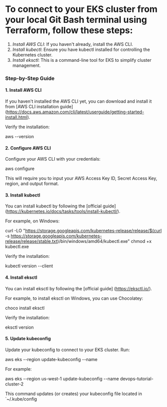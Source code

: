 # To connect to your EKS cluster from your local Git Bash terminal using Terraform, follow these steps:

1. *Install AWS CLI*: If you haven't already, install the AWS CLI.
2. *Install kubectl*: Ensure you have kubectl installed for controlling the Kubernetes cluster.
3. *Install eksctl*: This is a command-line tool for EKS to simplify cluster management. 

### Step-by-Step Guide

#### 1. Install AWS CLI

If you haven't installed the AWS CLI yet, you can download and install it from [AWS CLI installation guide]
(https://docs.aws.amazon.com/cli/latest/userguide/getting-started-install.html).

Verify the installation:

aws --version


#### 2. Configure AWS CLI

Configure your AWS CLI with your credentials:

aws configure

This will require you to input your AWS Access Key ID, Secret Access Key, region, and output format.

#### 3. Install kubectl

You can install kubectl by following the [official guide]
(https://kubernetes.io/docs/tasks/tools/install-kubectl/).

For example, on Windows:

curl -LO "https://storage.googleapis.com/kubernetes-release/release/$(curl -s https://storage.googleapis.com/kubernetes-release/release/stable.txt)/bin/windows/amd64/kubectl.exe"
chmod +x kubectl.exe


Verify the installation:

kubectl version --client


#### 4. Install eksctl

You can install eksctl by following the [official guide]
(https://eksctl.io/).

For example, to install eksctl on Windows, you can use Chocolatey:

choco install eksctl

Verify the installation:

eksctl version


#### 5. Update kubeconfig

Update your kubeconfig to connect to your EKS cluster. Run:

aws eks --region <your-region> update-kubeconfig --name <your-cluster-name>



For example:

aws eks --region us-west-1 update-kubeconfig --name devops-tutorial-cluster-2


This command updates (or creates) your kubeconfig file located in `~/.kube/config
